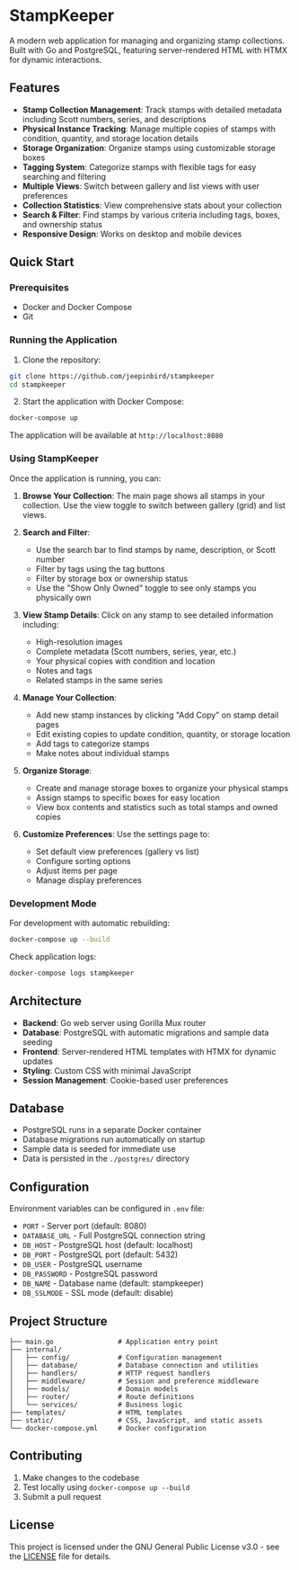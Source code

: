 # StampKeeper

A modern web application for managing and organizing stamp collections. Built with Go and PostgreSQL, featuring server-rendered HTML with HTMX for dynamic interactions.

## Features

- **Stamp Collection Management**: Track stamps with detailed metadata including Scott numbers, series, and descriptions
- **Physical Instance Tracking**: Manage multiple copies of stamps with condition, quantity, and storage location details
- **Storage Organization**: Organize stamps using customizable storage boxes
- **Tagging System**: Categorize stamps with flexible tags for easy searching and filtering
- **Multiple Views**: Switch between gallery and list views with user preferences
- **Collection Statistics**: View comprehensive stats about your collection
- **Search & Filter**: Find stamps by various criteria including tags, boxes, and ownership status
- **Responsive Design**: Works on desktop and mobile devices

## Quick Start

### Prerequisites

- Docker and Docker Compose
- Git

### Running the Application

1. Clone the repository:
```bash
git clone https://github.com/jeepinbird/stampkeeper
cd stampkeeper
```

2. Start the application with Docker Compose:
```bash
docker-compose up
```

The application will be available at `http://localhost:8080`

### Using StampKeeper

Once the application is running, you can:

1. **Browse Your Collection**: The main page shows all stamps in your collection. Use the view toggle to switch between gallery (grid) and list views.

2. **Search and Filter**: 
   - Use the search bar to find stamps by name, description, or Scott number
   - Filter by tags using the tag buttons
   - Filter by storage box or ownership status
   - Use the "Show Only Owned" toggle to see only stamps you physically own

3. **View Stamp Details**: Click on any stamp to see detailed information including:
   - High-resolution images
   - Complete metadata (Scott numbers, series, year, etc.)
   - Your physical copies with condition and location
   - Notes and tags
   - Related stamps in the same series

4. **Manage Your Collection**:
   - Add new stamp instances by clicking "Add Copy" on stamp detail pages
   - Edit existing copies to update condition, quantity, or storage location
   - Add tags to categorize stamps
   - Make notes about individual stamps

5. **Organize Storage**: 
   - Create and manage storage boxes to organize your physical stamps
   - Assign stamps to specific boxes for easy location
   - View box contents and statistics such as total stamps and owned copies
   
6. **Customize Preferences**: Use the settings page to:
   - Set default view preferences (gallery vs list)
   - Configure sorting options
   - Adjust items per page
   - Manage display preferences

### Development Mode

For development with automatic rebuilding:
```bash
docker-compose up --build
```

Check application logs:
```bash
docker-compose logs stampkeeper
```

## Architecture

- **Backend**: Go web server using Gorilla Mux router
- **Database**: PostgreSQL with automatic migrations and sample data seeding
- **Frontend**: Server-rendered HTML templates with HTMX for dynamic updates
- **Styling**: Custom CSS with minimal JavaScript
- **Session Management**: Cookie-based user preferences

## Database

- PostgreSQL runs in a separate Docker container
- Database migrations run automatically on startup
- Sample data is seeded for immediate use
- Data is persisted in the `./postgres/` directory

## Configuration

Environment variables can be configured in `.env` file:

- `PORT` - Server port (default: 8080)
- `DATABASE_URL` - Full PostgreSQL connection string
- `DB_HOST` - PostgreSQL host (default: localhost)
- `DB_PORT` - PostgreSQL port (default: 5432)
- `DB_USER` - PostgreSQL username
- `DB_PASSWORD` - PostgreSQL password
- `DB_NAME` - Database name (default: stampkeeper)
- `DB_SSLMODE` - SSL mode (default: disable)

## Project Structure

```
├── main.go                # Application entry point
├── internal/
│   ├── config/            # Configuration management
│   ├── database/          # Database connection and utilities
│   ├── handlers/          # HTTP request handlers
│   ├── middleware/        # Session and preference middleware
│   ├── models/            # Domain models
│   ├── router/            # Route definitions
│   └── services/          # Business logic
├── templates/             # HTML templates
├── static/                # CSS, JavaScript, and static assets
└── docker-compose.yml     # Docker configuration
```

## Contributing

1. Make changes to the codebase
2. Test locally using `docker-compose up --build`
3. Submit a pull request

## License

This project is licensed under the GNU General Public License v3.0 - see the [LICENSE](LICENSE) file for details.